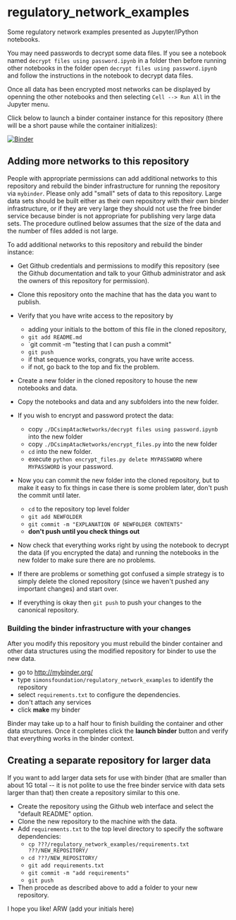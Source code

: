 # regulatory_network_examples

Some regulatory network examples presented as Jupyter/IPython notebooks.

You may need passwords to decrypt some data files.
If you see a notebook named `decrypt files using password.ipynb` in a folder
then before running other notebooks in the folder open `decrypt files using password.ipynb`
and follow the instructions in the notebook to decrypt data files.

Once all data has been encrypted most networks can be displayed by openning
the other notebooks and then selecting `Cell --> Run All` in the Jupyter menu.

Click below to launch a binder container instance for this repository
(there will be a short pause while the container initializes):

[![Binder](http://mybinder.org/badge.svg)](http://mybinder.org/repo/simonsfoundation/regulatory_network_examples)

## Adding more networks to this repository

People with appropriate permissions can add additional networks to this repository
and rebuild the binder infrastructure for running the repository via `mybinder`.
Please only add "small" sets of data to this repository.  Large data sets should be
built either as their own repository with their own binder infrastructure, or if they
are very large they should not use the free binder service because binder is not appropriate
for publishing very large data sets.  The procedure outlined below assumes that
the size of the data and the number of files added is not large.

To add additional networks to this repository and rebuild the binder instance:

- Get Github credentials and permissions to modify this repository (see the Github
documentation and talk to your Github administrator and ask the owners of this repository
for permission).

- Clone this repository onto the machine that has the data you want to publish.

- Verify that you have write access to the repository by 
    - adding your initials to the bottom of this file in the cloned repository,
    - `git add README.md`
    - `git commit -m "testing that I can push a commit"
    - `git push`
    - if that sequence works, congrats, you have write access.
    - if not, go back to the top and fix the problem.

- Create a new folder in the cloned repository to house the new notebooks and data.

- Copy the notebooks and data and any subfolders into the new folder.

- If you wish to encrypt and password protect the data:
    - copy `./DCsimpAtacNetworks/decrypt files using password.ipynb` into the new folder
    - copy `./DCsimpAtacNetworks/encrypt_files.py` into the new folder
    - `cd` into the new folder.
    - execute `python encrypt_files.py delete MYPASSWORD` where `MYPASSWORD` is your password.

- Now you can commit the new folder into the cloned repository, but to make it
easy to fix things in case there is some problem later, don't push the commit until later.
    - `cd` to the repository top level folder
    - `git add NEWFOLDER`
    - `git commit -m "EXPLANATION OF NEWFOLDER CONTENTS"`
    - **don't push until you check things out**

- Now check that everything works right by using the notebook to decrypt the data
(if you encrypted the data) and running the notebooks in the new folder to make
sure there are no problems.

- If there are problems or something got confused a simple strategy is to
simply delete the cloned repository (since we haven't pushed any important changes)
and start over.

- If everything is okay then `git push` to push your changes to the canonical repository.

### Building the binder infrastructure with your changes

After you modify this repository you must rebuild the binder container
and other data structures using the modified repository for binder to use the new data.

- go to http://mybinder.org/
- type `simonsfoundation/regulatory_network_examples` to identify the repository
- select `requirements.txt` to configure the dependencies.
- don't attach any services
- click **make** my binder

Binder may take up to a half hour to finish building the container and other data structures.
Once it completes click the **launch binder** button and verify that everything works
in the binder context.

## Creating a separate repository for larger data

If you want to add larger data sets for use with binder (that are smaller than about
1G total -- it is not polite to use the free binder service with data sets larger 
than that) then create a repository similar to this one.

- Create the repository using the Github web interface and select the "default README" option.
- Clone the new repository to the machine with the data.
- Add `requirements.txt` to the top level directory to specify the software dependencies:
    - `cp ???/regulatory_network_examples/requirements.txt ???/NEW_REPOSITORY/`
    - `cd ???/NEW_REPOSITORY/`
    - `git add requirements.txt`
    - `git commit -m "add requirements"`
    - `git push`
- Then procede as described above to add a folder to your new repository.




I hope you like!  ARW (add your initials here)
